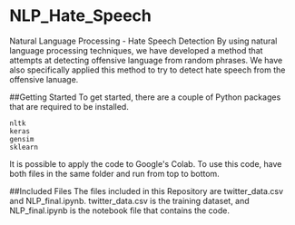 # NLP_Hate_Speech
Natural Language Processing - Hate Speech Detection
By using natural language processing techniques, we have developed a method that attempts at detecting offensive 
language from random phrases. We have also specifically applied this method to try to detect hate speech from the offensive
lanuage.

##Getting Started
To get started, there are a couple of Python packages that are required to be installed.
```
nltk
keras
gensim
sklearn
```
It is possible to apply the code to Google's Colab.
To use this code, have both files in the same folder and run from top to bottom.

##Included Files
The files included in this Repository are twitter_data.csv and NLP_final.ipynb.
twitter_data.csv is the training dataset, and NLP_final.ipynb is the notebook file that contains the code.
